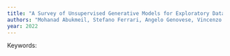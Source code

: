 ```yaml
---
title: "A Survey of Unsupervised Generative Models for Exploratory Data Analysis and Representation Learning"
authors: "Mohanad Abukmeil, Stefano Ferrari, Angelo Genovese, Vincenzo Piuri, Fabio Scotti"
year: 2022
---
```


Keywords: 

